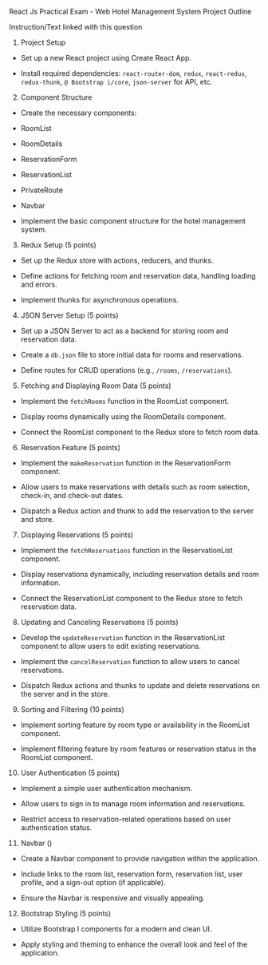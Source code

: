 React Js Practical Exam - Web
Hotel Management System Project Outline

Instruction/Text linked with this question

1. Project Setup

- Set up a new React project using Create React App.

- Install required dependencies: `react-router-dom`, `redux`, `react-redux`, `redux-thunk`, `@ Bootstrap i/core`, `json-server` for API, etc.



2. Component Structure

- Create the necessary components:

- RoomList

- RoomDetails

- ReservationForm

- ReservationList

- PrivateRoute

- Navbar

- Implement the basic component structure for the hotel management system.



3. Redux Setup (5 points)

- Set up the Redux store with actions, reducers, and thunks.

- Define actions for fetching room and reservation data, handling loading and errors.

- Implement thunks for asynchronous operations.



4. JSON Server Setup (5 points)

- Set up a JSON Server to act as a backend for storing room and reservation data.

- Create a `db.json` file to store initial data for rooms and reservations.

- Define routes for CRUD operations (e.g., `/rooms`, `/reservations`).

 

5. Fetching and Displaying Room Data (5 points)

- Implement the `fetchRooms` function in the RoomList component.

- Display rooms dynamically using the RoomDetails component.

- Connect the RoomList component to the Redux store to fetch room data.



6. Reservation Feature (5 points)

- Implement the `makeReservation` function in the ReservationForm component.

- Allow users to make reservations with details such as room selection, check-in, and check-out dates.

- Dispatch a Redux action and thunk to add the reservation to the server and store.



7. Displaying Reservations (5 points)

- Implement the `fetchReservations` function in the ReservationList component.

- Display reservations dynamically, including reservation details and room information.

- Connect the ReservationList component to the Redux store to fetch reservation data.



8. Updating and Canceling Reservations (5 points)

- Develop the `updateReservation` function in the ReservationList component to allow users to edit existing reservations.

- Implement the `cancelReservation` function to allow users to cancel reservations.

- Dispatch Redux actions and thunks to update and delete reservations on the server and in the store.



9. Sorting and Filtering (10 points)

- Implement sorting feature by room type or availability in the RoomList component.

- Implement filtering feature by room features or reservation status in the RoomList component.



10. User Authentication (5 points)

- Implement a simple user authentication mechanism.

- Allow users to sign in to manage room information and reservations.

- Restrict access to reservation-related operations based on user authentication status.



11. Navbar ()

- Create a Navbar component to provide navigation within the application.

- Include links to the room list, reservation form, reservation list, user profile, and a sign-out option (if applicable).

- Ensure the Navbar is responsive and visually appealing.

 

12. Bootstrap Styling (5 points)

- Utilize Bootstrap I components for a modern and clean UI.

- Apply styling and theming to enhance the overall look and feel of the application.

